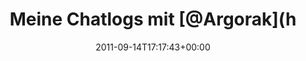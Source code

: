 ---
retweeted: false
source: <a href="http://itunes.apple.com/us/app/twitter/id409789998?mt=12" rel="nofollow">Twitter
  for Mac</a>
entities:
  hashtags: []
  symbols: []
  user_mentions:
  - name: Florian Gilcher (@skade@hachyderm.io)
    screen_name: Argorak
    indices:
    - '19'
    - '27'
    id_str: '27227212'
    id: '27227212'
  - name: Oliver Widder
    screen_name: geekandpoke
    indices:
    - '72'
    - '84'
    id_str: '14118644'
    id: '14118644'
  urls:
  - url: http://t.co/IALWcpE
    expanded_url: http://twitpic.com/6kuyvr
    display_url: twitpic.com/6kuyvr
    indices:
    - '95'
    - '114'
display_text_range:
- '0'
- '114'
favorite_count: '1'
id_str: '114025042626609152'
truncated: false
retweet_count: '1'
id: '114025042626609152'
possibly_sensitive: false
created_at: Wed Sep 14 17:17:43 +0000 2011
favorited: false
full_text: Meine Chatlogs mit [@Argorak](https://twitter.com/Argorak) könnte ich eigentlich
  gleich unrevidiert zu [@geekandpoke](https://twitter.com/geekandpoke) schicken.
lang: de
quote_url: http://twitpic.com/6kuyvr
tags:
- pesos:twitter
date: '2011-09-14T17:17:43+00:00'
src: https://twitter.com/bascht/status/114025042626609152
original_url: https://twitter.com/bascht/status/114025042626609152
type: twitter_tweet
text: Meine Chatlogs mit [@Argorak](https://twitter.com/Argorak) könnte ich eigentlich
  gleich unrevidiert zu [@geekandpoke](https://twitter.com/geekandpoke) schicken.
title: Meine Chatlogs mit [@Argorak](h

---